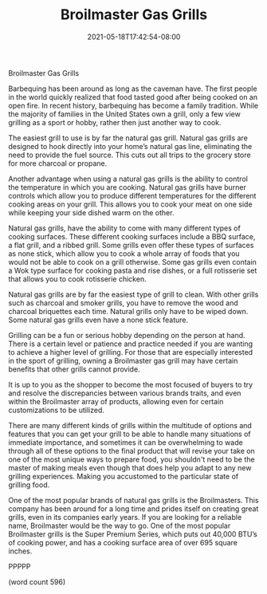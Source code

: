 ﻿---
title: "Broilmaster Gas Grills"
date: 2021-05-18T17:42:54-08:00
description: "BBQs txt Tips for Web Success"
featured_image: "/images/BBQs txt.jpg"
tags: ["BBQs txt"]
---

Broilmaster Gas Grills

Barbequing has been around as long as the caveman have. The first people in the world quickly realized that food tasted good after being cooked on an open fire. In recent history, barbequing has become a family tradition. While the majority of families in the United States own a grill, only a few view grilling as a sport or hobby, rather then just another way to cook.

The easiest grill to use is by far the natural gas grill. Natural gas grills are designed to hook directly into your home’s natural gas line, eliminating the need to provide the fuel source. This cuts out all trips to the grocery store for more charcoal or propane.

Another advantage when using a natural gas grills is the ability to control the temperature in which you are cooking. Natural gas grills have burner controls which allow you to produce different temperatures for the different cooking areas on your grill. This allows you to cook your meat on one side while keeping your side dished warm on the other.

Natural gas grills, have the ability to come with many different types of cooking surfaces. These different cooking surfaces include a BBQ surface, a flat grill, and a ribbed grill. Some grills even offer these types of surfaces as none stick, which allow you to cook a whole array of foods that you would not be able to cook on a grill otherwise. Some gas grills even contain a Wok type surface for cooking pasta and rise dishes, or a full rotisserie set that allows you to cook rotisserie chicken.

Natural gas grills are by far the easiest type of grill to clean. With other grills such as charcoal and smoker grills, you have to remove the wood and charcoal briquettes each time. Natural grills only have to be wiped down. Some natural gas grills even have a none stick feature. 

Grilling can be a fun or serious hobby depending on the person at hand. There is a certain level or patience and practice needed if you are wanting to achieve a higher level of grilling. For those that are especially interested in the sport of grilling, owning a Broilmaster gas grill may have certain benefits that other grills cannot provide.

It is up to you as the shopper to become the most focused of buyers to try and resolve the discrepancies between various brands traits, and even within the Broilmaster array of products, allowing even for certain customizations to be utilized. 

There are many different kinds of grills within the multitude of options and features that you can get your grill to be able to handle many situations of immediate importance, and sometimes it can be overwhelming to wade through all of these options to the final product that will revise your take on one of the most unique ways to prepare food, you shouldn't need to be the master of making meals even though that does help you adapt to any new grilling experiences. Making you accustomed to the particular state of grilling food. 
 
One of the most popular brands of natural gas grills is the Broilmasters. This company has been around for a long time and prides itself on creating great grills, even in its companies early years. If you are looking for a reliable name, Broilmaster would be the way to go. One of the most popular Broilmaster grills is the Super Premium Series, which puts out 40,000 BTU’s of cooking power, and has a cooking surface area of over 695 square inches.

PPPPP

(word count 596)






